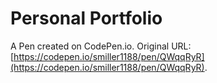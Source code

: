 # Personal Portfolio

A Pen created on CodePen.io. Original URL: [https://codepen.io/smiller1188/pen/QWqqRyR](https://codepen.io/smiller1188/pen/QWqqRyR).


